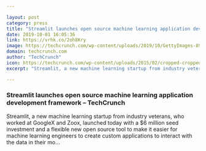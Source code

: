 ```yaml
---

layout: post
category: press
title: "Streamlit launches open source machine learning application development framework"
date: 2019-10-01 16:05:36
link: https://vrhk.co/2oh8Kry
image: https://techcrunch.com/wp-content/uploads/2019/10/GettyImages-898172236.jpg?w=600
domain: techcrunch.com
author: "TechCrunch"
icon: https://techcrunch.com/wp-content/uploads/2015/02/cropped-cropped-favicon-gradient.png?w=180
excerpt: "Streamlit, a new machine learning startup from industry veterans, who worked at GoogleX and Zoox, launched today with a $6 million seed investment and a flexible new open source tool to make it easier for machine learning engineers to create custom applications to interact with the data in their mo…"

---
```


### Streamlit launches open source machine learning application development framework – TechCrunch

Streamlit, a new machine learning startup from industry veterans, who worked at GoogleX and Zoox, launched today with a $6 million seed investment and a flexible new open source tool to make it easier for machine learning engineers to create custom applications to interact with the data in their mo…